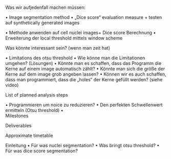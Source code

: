 Was wir aufjedenfall machen müssen:

•	Image segmentation method
•	„Dice score“ evaluation measure + testen auf synthetically generated images

•	Methode anwenden auf cell nuclei images+ Dice score Berechnung
•	Erweiterung der local threshold mittels window scheme

Was könnte interessant sein? (wenn man zeit hat)

•	Limitations des otsu threshold
•	Wie könne man die Limitationen umgehen? (Lösungen)
•	Könnte man es schaffen, dass das Programm die Kerne auf einem image automatisch zählt?
•	Könnte man sich die größe der Kerne auf dem image grob angeben lassen?
•	Können wir es auch schaffen, dass man programmiert, dass die „holes“ der Kerne gefüllt werden? (siehe video)

List of planned analysis steps

•	Programmieren um noice zu reduzieren?
•	Den perfekten Schwellenwert ermitteln (Otsu threshold)
•	
Milestones

Deliverables

Approximate timetable


Einleitung
•	Für was nuclei segmentation?
•	Was bringt otsu threshold?
•	Für was dice score segmentation?


